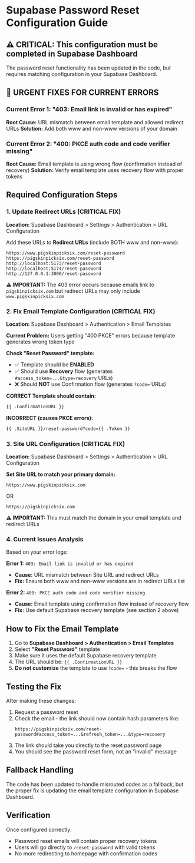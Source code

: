 # Supabase Password Reset Configuration Guide

## ⚠️ CRITICAL: This configuration must be completed in Supabase Dashboard

The password reset functionality has been updated in the code, but requires matching configuration in your Supabase Dashboard.

## 🚨 URGENT FIXES FOR CURRENT ERRORS

### Current Error 1: "403: Email link is invalid or has expired"
**Root Cause:** URL mismatch between email template and allowed redirect URLs
**Solution:** Add both www and non-www versions of your domain

### Current Error 2: "400: PKCE auth code and code verifier missing"  
**Root Cause:** Email template is using wrong flow (confirmation instead of recovery)
**Solution:** Verify email template uses recovery flow with proper tokens

## Required Configuration Steps

### 1. Update Redirect URLs (CRITICAL FIX)
**Location:** Supabase Dashboard > Settings > Authentication > URL Configuration

Add these URLs to **Redirect URLs** (include BOTH www and non-www):
```
https://www.pigskinpicksix.com/reset-password
https://pigskinpicksix.com/reset-password
http://localhost:5173/reset-password
http://localhost:5174/reset-password
http://127.0.0.1:3000/reset-password
```

**⚠️ IMPORTANT:** The 403 error occurs because emails link to `pigskinpicksix.com` but redirect URLs may only include `www.pigskinpicksix.com`

### 2. Fix Email Template Configuration (CRITICAL FIX)
**Location:** Supabase Dashboard > Authentication > Email Templates

**Current Problem:** Users getting "400 PKCE" errors because template generates wrong token type

**Check "Reset Password" template:**
- ✅ Template should be **ENABLED**
- ✅ Should use **Recovery** flow (generates `#access_token=...&type=recovery` URLs)
- ❌ Should **NOT** use Confirmation flow (generates `?code=` URLs)

**CORRECT Template should contain:**
```html
{{ .ConfirmationURL }}
```
**INCORRECT (causes PKCE errors):**
```html
{{ .SiteURL }}/reset-password?code={{ .Token }}
```

### 3. Site URL Configuration (CRITICAL FIX)
**Location:** Supabase Dashboard > Settings > Authentication > URL Configuration

**Set Site URL to match your primary domain:**
```
https://www.pigskinpicksix.com
```
OR
```
https://pigskinpicksix.com
```

**⚠️ IMPORTANT:** This must match the domain in your email template and redirect URLs

### 4. Current Issues Analysis
Based on your error logs:

**Error 1:** `403: Email link is invalid or has expired`
- **Cause:** URL mismatch between Site URL and redirect URLs
- **Fix:** Ensure both www and non-www versions are in redirect URLs list

**Error 2:** `400: PKCE auth code and code verifier missing`
- **Cause:** Email template using confirmation flow instead of recovery flow
- **Fix:** Use default Supabase recovery template (see section 2 above)

## How to Fix the Email Template

1. Go to **Supabase Dashboard > Authentication > Email Templates**
2. Select **"Reset Password"** template
3. Make sure it uses the default Supabase recovery template
4. The URL should be: `{{ .ConfirmationURL }}`
5. **Do not customize** the template to use `?code=` - this breaks the flow

## Testing the Fix

After making these changes:

1. Request a password reset
2. Check the email - the link should now contain hash parameters like:
   ```
   https://pigskinpicksix.com/reset-password#access_token=...&refresh_token=...&type=recovery
   ```
3. The link should take you directly to the reset password page
4. You should see the password reset form, not an "invalid" message

## Fallback Handling

The code has been updated to handle misrouted codes as a fallback, but the proper fix is updating the email template configuration in Supabase Dashboard.

## Verification

Once configured correctly:
- Password reset emails will contain proper recovery tokens  
- Users will go directly to `/reset-password` with valid tokens
- No more redirecting to homepage with confirmation codes